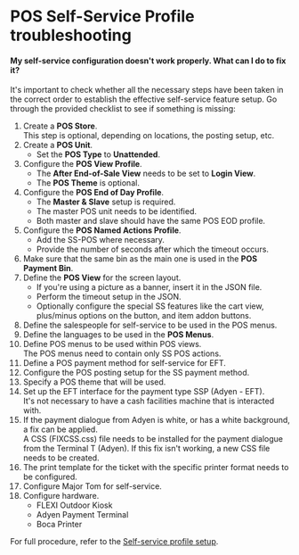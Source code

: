 # POS Self-Service Profile troubleshooting

#### My self-service configuration doesn't work properly. What can I do to fix it?

It's important to check whether all the necessary steps have been taken in the correct order to establish the effective self-service feature setup. Go through the provided checklist to see if something is missing:

1. Create a **POS Store**.   
   This step is optional, depending on locations, the posting setup, etc. 
2. Create a **POS Unit**.      
   - Set the **POS Type** to **Unattended**.
3. Configure the **POS View Profile**.   
   - The **After End-of-Sale View** needs to be set to **Login View**. 
   - The **POS Theme** is optional.
4. Configure the **POS End of Day Profile**.    
   - The **Master & Slave** setup is required. 
   - The master POS unit needs to be identified. 
   - Both master and slave should have the same POS EOD profile. 
5. Configure the **POS Named Actions Profile**.   
   - Add the SS-POS where necessary. 
   - Provide the number of seconds after which the timeout occurs. 
6. Make sure that the same bin as the main one is used in the **POS Payment Bin**.
7. Define the **POS View** for the screen layout.   
   - If you're using a picture as a banner, insert it in the JSON file. 
   - Perform the timeout setup in the JSON. 
   - Optionally configure the special SS features like the cart view, plus/minus options on the button, and item addon buttons.
8. Define the salespeople for self-service to be used in the POS menus. 
9. Define the languages to be used in the **POS Menus**.
10. Define POS menus to be used within POS views.    
    The POS menus need to contain only SS POS actions. 
11. Define a POS payment method for self-service for EFT.
12. Configure the POS posting setup for the SS payment method. 
13. Specify a POS theme that will be used. 
14. Set up the EFT interface for the payment type SSP (Adyen - EFT).   
    It's not necessary to have a cash facilities machine that is interacted with. 
15. If the payment dialogue from Adyen is white, or has a white background, a fix can be applied.   
    A CSS (FIXCSS.css) file needs to be installed for the payment dialogue from the Terminal T (Adyen). If this fix isn't working, a new CSS file needs to be created.
16. The print template for the ticket with the specific printer format needs to be configured. 
17. Configure Major Tom for self-service. 
18. Configure hardware.    
    - FLEXI Outdoor Kiosk
    - Adyen Payment Terminal
    - Boca Printer 

For full procedure, refer to the [Self-service profile setup](../retail/posunit/howto/pos_self_service_prof.md).